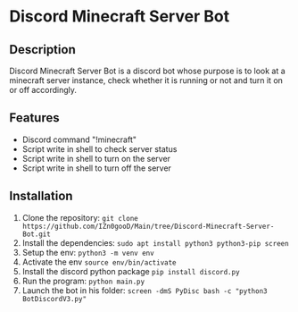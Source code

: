 # Discord Minecraft Server Bot

## Description
Discord Minecraft Server Bot is a discord bot whose purpose is to look at a minecraft server instance, check whether it is running or not and turn it on or off accordingly.  

## Features
- Discord command "!minecraft"
- Script write in shell to check server status
- Script write in shell to turn on the server
- Script write in shell to turn off the server

## Installation
1. Clone the repository: `git clone https://github.com/IZn0gooD/Main/tree/Discord-Minecraft-Server-Bot.git`
2. Install the dependencies: `sudo apt install python3 python3-pip screen`
3. Setup the env: `python3 -m venv env`
4. Activate the env `source env/bin/activate`
5. Install the discord python package `pip install discord.py`
6. Run the program: `python main.py`
7. Launch the bot in his folder: `screen -dmS PyDisc bash -c "python3 BotDiscordV3.py"`
